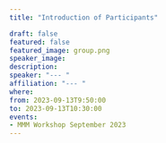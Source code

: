 ```yaml
---
title: "Introduction of Participants"

draft: false
featured: false
featured_image: group.png
speaker_image:
description:
speaker: "--- "
affiliation: "--- "
where:
from: 2023-09-13T9:50:00
to: 2023-09-13T10:30:00
events:
- MMM Workshop September 2023
---
```


